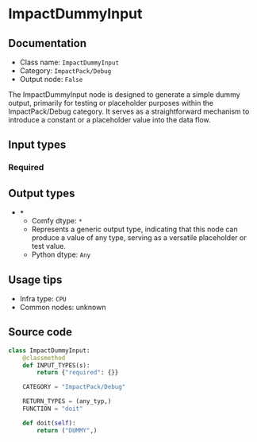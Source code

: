 # ImpactDummyInput
## Documentation
- Class name: `ImpactDummyInput`
- Category: `ImpactPack/Debug`
- Output node: `False`

The ImpactDummyInput node is designed to generate a simple dummy output, primarily for testing or placeholder purposes within the ImpactPack/Debug category. It serves as a straightforward mechanism to introduce a constant or a placeholder value into the data flow.
## Input types
### Required
## Output types
- **`*`**
    - Comfy dtype: `*`
    - Represents a generic output type, indicating that this node can produce a value of any type, serving as a versatile placeholder or test value.
    - Python dtype: `Any`
## Usage tips
- Infra type: `CPU`
- Common nodes: unknown


## Source code
```python
class ImpactDummyInput:
    @classmethod
    def INPUT_TYPES(s):
        return {"required": {}}

    CATEGORY = "ImpactPack/Debug"

    RETURN_TYPES = (any_typ,)
    FUNCTION = "doit"

    def doit(self):
        return ("DUMMY",)

```
